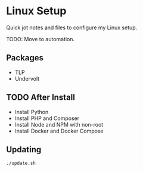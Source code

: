 # Linux Setup

Quick jot notes and files to configure my Linux setup.

TODO: Move to automation.

## Packages

- TLP
- Undervolt

## TODO After Install

- Install Python
- Install PHP and Composer
- Install Node and NPM with non-root
- Install Docker and Docker Compose

## Updating

`./update.sh`
